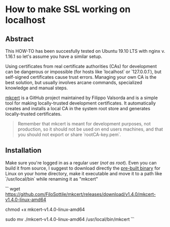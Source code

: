 # How to make SSL working on localhost ##

## Abstract ##

This HOW-TO has been succesfully tested on Ubuntu 19.10 LTS with nginx v. 1.16.1 so let's assume you have a similar setup.

Using certificates from real certificate authorities (CAs) for development can be dangerous or impossible (for hosts like ՝localhost՝ or ՝127.0.0.1՝),  but self-signed certificates cause trust errors. Managing your own CA is the best solution, but usually involves arcane commands, specialized knowledge and manual steps.

[mkcert](https://github.com/FiloSottile/mkcert) is a GitHub project maintained by Filippo Valsorda and is a simple tool for making locally-trusted development certificates. It  automatically creates and installs a local CA in the system root store and generates locally-trusted certificates.

> Remember that mkcert is meant for development purposes, not production,  so it should not be used on end users machines, and that you should not export or share ՝rootCA-key.pem՝.

## Installation ##

Make sure you're logged in as a regular user (_not as root_).
Even you can build it from source, I suggest to download directly the [pre-built binary](https://github.com/FiloSottile/mkcert/releases) for Linux on your home directory, make it executable and move it to a path like ՝/usr/local/bin՝  while renaming it as "mkcert"

՝՝՝
wget https://github.com/FiloSottile/mkcert/releases/download/v1.4.0/mkcert-v1.4.0-linux-amd64

chmod +x mkcert-v1.4.0-linux-amd64

sudo mv ./mkcert-v1.4.0-linux-amd64 /usr/local/bin/mkcert
՝՝՝
